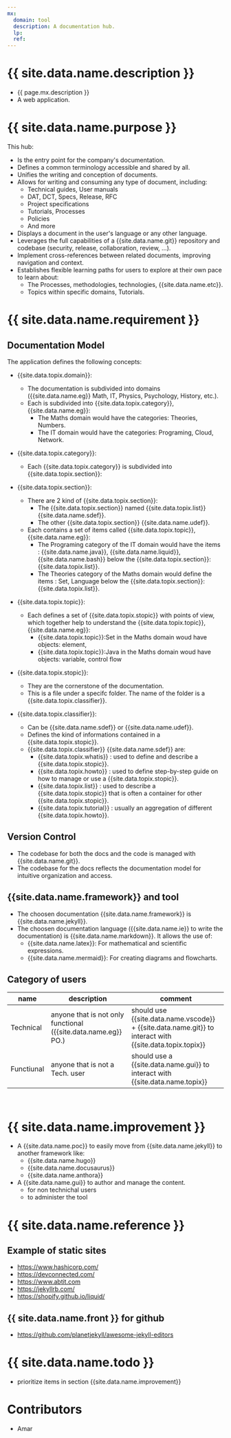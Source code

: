 ```yaml
---
mx:
  domain: tool
  description: A documentation hub.
  lp:
  ref:
---
```


# {{ site.data.name.description }}
- {{ page.mx.description }}
- A web application.

# {{ site.data.name.purpose }}
This hub:  

- Is the entry point for the company's documentation.
- Defines a common terminology accessible and shared by all.
- Unifies the writing and conception of documents.
- Allows for writing and consuming any type of document, including:
  - Technical guides, User manuals
  - DAT, DCT, Specs, Release, RFC
  - Project specifications
  - Tutorials, Processes
  - Policies
  - And more
- Displays a document in the user's language or any other language.
- Leverages the full capabilities of a {{site.data.name.git}} repository and codebase (security, release, collaboration, review, ...).
- Implement cross-references between related documents, improving navigation and context.
- Establishes flexible learning paths for users to explore at their own pace to learn about:
  - The Processes, methodologies, technologies, {{site.data.name.etc}}.
  - Topics within specific domains, Tutorials.


# {{ site.data.name.requirement }}

## Documentation Model
The application defines the following concepts:

- {{site.data.topix.domain}}:   
    - The documentation is subdivided into domains ({{site.data.name.eg}} Math, IT, Physics, Psychology, History, etc.).
    - Each is subdivided into {{site.data.topix.category}}, {{site.data.name.eg}}:
      - The Maths domain would have the categories: Theories, Numbers.
      - The IT domain would have the categories: Programing, Cloud, Network.
- {{site.data.topix.category}}: 
    - Each {{site.data.topix.category}} is subdivided into {{site.data.topix.section}}:
- {{site.data.topix.section}}: 
    - There are 2 kind of {{site.data.topix.section}}:
       - The {{site.data.topix.section}} named {{site.data.topix.list}} {{site.data.name.sdef}}.
       - The other {{site.data.topix.section}} {{site.data.name.udef}}.
    - Each contains a set of items called {{site.data.topix.topic}}, {{site.data.name.eg}}:
      - The Programing category of the IT domain would have the items : {{site.data.name.java}}, {{site.data.name.liquid}}, {{site.data.name.bash}} below the {{site.data.topix.section}}: {{site.data.topix.list}}.
      - The Theories category of the Maths domain would define the items : Set, Language below the {{site.data.topix.section}}: {{site.data.topix.list}}.
- {{site.data.topix.topic}}:  
    - Each defines a set of {{site.data.topix.stopic}} with points of view, which together help to understand the {{site.data.topix.topic}}, {{site.data.name.eg}}:
      - {{site.data.topix.topic}}:Set in the Maths domain woud have objects: element,  
      - {{site.data.topix.topic}}:Java in the Maths domain woud have objects: variable, control flow   
- {{site.data.topix.stopic}}:  
    - They are the cornerstone of the documentation. 
    - This is a file under a specifc folder. The name of the folder is a {{site.data.topix.classifier}}.

- {{site.data.topix.classifier}}:  
    - Can be {{site.data.name.sdef}} or {{site.data.name.udef}}.
    - Defines the kind of informations contained in a {{site.data.topix.stopic}}.
    - {{site.data.topix.classifier}} {{site.data.name.sdef}}  are:
        - {{site.data.topix.whatis}} :   used to define and describe a {{site.data.topix.stopic}}.
        - {{site.data.topix.howto}} :    used to define step-by-step guide on how to manage or use a {{site.data.topix.stopic}}.
        - {{site.data.topix.list}} :     used to describe a {{site.data.topix.stopic}} that is often a container for other {{site.data.topix.stopic}}.
        - {{site.data.topix.tutorial}} : usually an aggregation of different {{site.data.topix.howto}}.


## Version Control
- The codebase for both the docs and the code is managed with {{site.data.name.git}}.
- The codebase for the docs reflects the documentation model for intuitive organization and access.

## {{site.data.name.framework}} and tool
- The choosen documentation {{site.data.name.framework}} is {{site.data.name.jekyll}}.
- The choosen documentation language ({{site.data.name.ie}} to write the documentation) is {{site.data.name.markdown}}. It allows the use of:
  - {{site.data.name.latex}}:   For mathematical and scientific expressions.
  - {{site.data.name.mermaid}}: For creating diagrams and flowcharts.

## Category of users

|name|description|comment|
|-|-|-|
|Technical|anyone that is not only functional ({{site.data.name.eg}} PO.)|should use {{site.data.name.vscode}} + {{site.data.name.git}} to interact with {{site.data.topix.topix}}|
|Functiunal|anyone that is not a Tech. user|should use a {{site.data.name.gui}} to interact with {{site.data.name.topix}}|

<br>

# {{ site.data.name.improvement }}
- A {{site.data.name.poc}} to easily move from {{site.data.name.jekyll}} to another framework like:
  - {{site.data.name.hugo}}
  - {{site.data.name.docusaurus}}
  - {{site.data.name.anthora}}
- A {{site.data.name.gui}} to author and manage the content.
  - for non technichal users
  - to administer the tool 

# {{ site.data.name.reference }}
## Example of static sites
  - https://www.hashicorp.com/
  - https://devconnected.com/
  - https://www.abtit.com
  - https://jekyllrb.com/
  - https://shopify.github.io/liquid/


## {{ site.data.name.front }} for github
- https://github.com/planetjekyll/awesome-jekyll-editors

# {{ site.data.name.todo }}
- prioritize items in section {{site.data.name.improvement}}

# Contributors
- Amar

